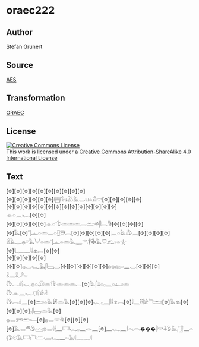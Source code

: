 # oraec222

## Author

Stefan Grunert

## Source

[AES](https://github.com/simondschweitzer/aes)

## Transformation

[ORAEC](https://oraec.github.io/)

## License

<a rel="license" href="http://creativecommons.org/licenses/by-sa/4.0/"><img alt="Creative Commons License" style="border-width:0" src="https://i.creativecommons.org/l/by-sa/4.0/88x31.png" /></a><br />This work is licensed under a <a rel="license" href="http://creativecommons.org/licenses/by-sa/4.0/">Creative Commons Attribution-ShareAlike 4.0 International License</a>

## Text

[⯑][⯑][⯑][⯑][⯑][⯑][⯑][⯑][⯑][⯑]<br>
[⯑][⯑][⯑][⯑][⯑][⯑]𓉪𓃥𓅷𓅓𓂋𓂓𓏏𓀋𓎟[⯑][⯑][⯑][⯑][⯑]<br>
[⯑][⯑][⯑][⯑][⯑][⯑][⯑][⯑][⯑][⯑][⯑][⯑][⯑][⯑]<br>
𓁹𓏏𓈖𓆑[⯑][⯑]<br>
[⯑][⯑][⯑][⯑][⯑]𓁹𓏏𓎗𓅱𓏛𓏛𓏛𓂋𓂧𓋬𓋴𓂋𓀙[⯑][⯑][⯑][⯑][⯑]𓅓[⯑]𓊹𓊵𓏏𓏛𓈖𓏏𓊅𓇥𓂋[⯑][⯑][⯑][⯑][⯑]𓈖𓏏𓅓𓌃𓅱𓈖[⯑][⯑][⯑][⯑]<br>
𓏎𓄿𓊃𓐍𓎺𓅓𓄋𓏏𓏛𓊹𓊵𓏏𓏛𓅓𓇾𓎔𓇉𓇗𓅓𓎩𓃹𓏌𓏏𓇼<br>
[⯑]𓇋𓊃𓊃𓇋𓄤𓁷𓂋[⯑][⯑]<br>
[⯑][⯑][⯑][⯑][⯑]<br>
[⯑][⯑]𓐍𓂋𓆑𓅓𓋴𓈙𓂋[⯑][⯑][⯑][⯑][⯑][⯑]𓊖𓊖𓊖𓊪𓏏𓈖𓂋[⯑][⯑][⯑]<br>
𓏇𓈖𓏇𓌳𓏏<br>
𓇋𓅱𓂋𓏙𓍛𓆑𓐍𓏏𓋨𓏛𓎗𓅱𓏛𓏛𓏛𓂋[⯑]𓅓𓋴𓍑𓏏𓊪𓈖𓏏𓂞𓏛<br>
𓇋𓅱𓁹𓈖𓆑𓂘𓍛𓀀𓁐<br>
𓇋𓅱𓂋𓏙𓈖[⯑]𓂧𓏏𓅓𓏞𓏛𓅓[⯑][⯑][⯑]𓆑𓊪𓈖𓋴𓎛𓁷𓂋[⯑]𓇋𓈖𓌟𓌟𓀀𓆓𓂧[⯑]𓅓𓁷𓏤[⯑][⯑][⯑][⯑]𓊪𓋴𓈙𓏛𓅓[⯑]<br>
𓐍𓂋𓀒𓂧𓄑[⯑]𓐍𓂋𓎟𓅆[⯑][⯑][⯑][⯑]𓅓𓂋𓄪𓅱𓈉𓊖𓂋𓇋𓇩𓈖𓉐𓆑𓊪𓈖𓁹𓈖[⯑]𓈖𓆑𓈖𓆳𓏏𓏤𓇹���𓋴𓎡𓇓𓅱𓅓𓃂𓈖𓏏𓊢𓅱𓇳𓅓𓉐𓏤𓆓𓂧𓐙𓆑𓈖𓏏𓅓𓇋𓊃𓊃𓇋<br>

